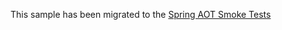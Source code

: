 This sample has been migrated to
the [Spring AOT Smoke Tests](https://github.com/spring-projects/spring-aot-smoke-tests/tree/main/rsocket)
